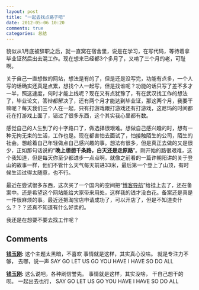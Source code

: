 ```yaml
---
layout: post
title: "一起去找点路子吧"
date: 2012-05-06 10:20
comments: true
categories: 总结
---
```


貌似从1月底被辞职之后，就一直窝在宿舍里，说是在学习，在写代码，等待着拿毕业证然后出去混工作。现在想来已经都3个多月了，又啃了三个月的老，可耻啊。

关于自己一直想做的网站，想法是有的了，但是还是没写完，功能有点多，一个人写的话确实还真是点累，想找个人一起写，但是找谁呢？功能的话只写了差不多才一半，照这速度，何时才能上线呢？现在又有点犹豫了，有在武汉找工作的想法了，毕业论文，答辩都解决了，还有两个月才能达到毕业证，那这两个月，我要干嘛呢？每天我们三个人在一起，只有打游戏跟打游戏还有打游戏，这尼玛的时间都花在打游戏上面了，错过了很多东西，这个其实我心里都有数。

感觉自己的人生到了的十字路口了，做选择很艰难。想做自己感兴趣的时，想有一种无拘无束的生活，工作也是。现在都害怕去面试了，怕接触陌生的公司，陌生的社会。想趁着自己年轻做点自己感兴趣的事。想法有很多，但是真正去做的又是很少，正如那句话说的“**晚上想想千条路，白天还是走原路**”。刚开始的路很艰难，这个我知道，但是每天你至少都进步一点点啊，就像之前看的一篇许朝阳讲的关于登山的故事一样，他们不管什么天气每天前进33米，最后第一个登上了山顶，有时候生活过得太随意，也不行。

最近在尝试很多东西，这次买了一个国内的空间把“[博客导航](http://www.bokedaohang.com/)”给挂上去了，还在备案中。还是希望这个网站能给大家带来用处，这样我的钱才没白花。备案还是真是一件很麻烦的事。最近还把淘宝店申请成功了，可以开店了，但是不知道卖什么？？？还真不知道有什么好卖的。

我还是在想要不要去找工作呢？

## Comments

**[钱玉刚](#95 "2012-05-07 15:52:34"):** 这个主题太黑暗，不喜欢 事情就是这样，其实真心没啥。 就是专注力不够， 去哪，说一声 SAY GO LET US GO YOU HAVE I HAVE SO DO ALL

**[钱玉刚](#96 "2012-05-08 11:46:18"):** 这么说吧，各种刷信誉先。 事情就是这样，其实没啥， 干自己想干的呗。 一起出去也行， SAY GO LET US GO YOU HAVE I HAVE SO DO ALL

